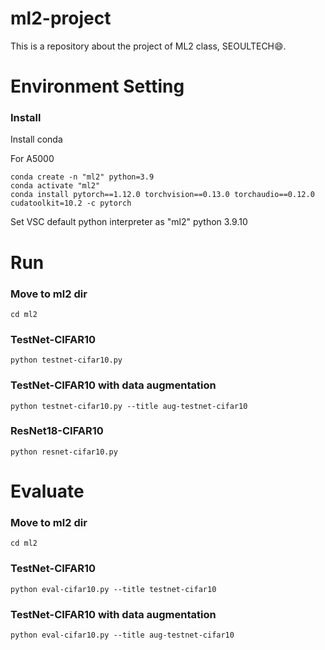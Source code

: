 # ml2-project


This is a repository about the project of ML2 class, SEOULTECH😄.


# Environment Setting

### Install
Install conda

For A5000
```
conda create -n "ml2" python=3.9
conda activate "ml2"
conda install pytorch==1.12.0 torchvision==0.13.0 torchaudio==0.12.0 cudatoolkit=10.2 -c pytorch
```

Set VSC default python interpreter as "ml2" python 3.9.10

# Run

### Move to ml2 dir
```
cd ml2
```

### TestNet-CIFAR10
```
python testnet-cifar10.py
```

### TestNet-CIFAR10 with data augmentation
```
python testnet-cifar10.py --title aug-testnet-cifar10
```

### ResNet18-CIFAR10
```
python resnet-cifar10.py
```

# Evaluate

### Move to ml2 dir
```
cd ml2
```

### TestNet-CIFAR10
```
python eval-cifar10.py --title testnet-cifar10
```

### TestNet-CIFAR10 with data augmentation
```
python eval-cifar10.py --title aug-testnet-cifar10
```